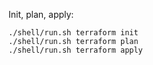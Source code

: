 Init, plan, apply:

    ./shell/run.sh terraform init
    ./shell/run.sh terraform plan
    ./shell/run.sh terraform apply
